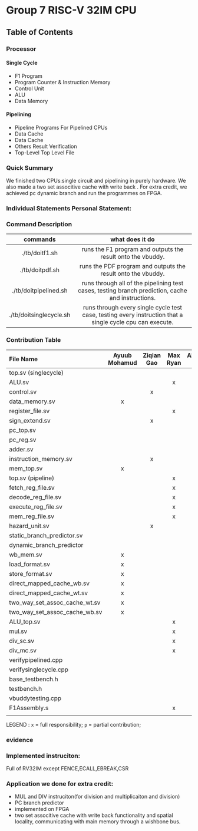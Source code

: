# Group 7  RISC-V 32IM CPU 
## Table of Contents
### Processor 
#### Single Cycle
- F1 Program 
- Program Counter & Instruction Memory
- Control Unit 
- ALU 
- Data Memory 
#### Pipelining
- Pipeline Programs For Pipelined CPUs
- Data Cache 
- Data Cache
- Others Result Verification
- Top-Level Top Level File 
### Quick Summary
We finished two CPUs:single circuit and pipelining in purely hardware. We also made a two set associtive cache with write back . For extra credit, we achieved pc dynamic branch and run the programmes on FPGA.
### Individual Statements Personal Statement:
### Command Description
| commands                      | what does it do                                                                                           |
| :---------------------------: | :------------------------------------------------------------------------------------------------------:  | 
|   ./tb/doitf1.sh              | runs the F1 program and outputs the result onto the vbuddy.                                               |                      
|   ./tb/doitpdf.sh             | runs the PDF program and outputs the result onto the vbuddy.                                              |                      
|   ./tb/doitpipelined.sh       | runs through all of the pipelining test cases, testing branch prediction, cache and instructions.         |                      
|   ./tb/doitsinglecycle.sh     | runs through every single cycle test case, testing every instruction that a single cycle cpu can execute. |        

### Contribution Table

| File Name                     | Ayuub Mohamud | Ziqian Gao | Max Ryan | Alexander Lewis | Mustafa Idris |
| :---------------------------- | :-----------: | :--------: | :------: | :-------------: | ------------- |
| top.sv (singlecycle)          |               |            |          |                 | x             |
| ALU.sv                        |               |            |    x     |                 |               |
| control.sv                    |               |     x      |          |                 |               |
| data_memory.sv                |       x       |            |          |                 |               |
| register_file.sv              |               |            |    x     |                 |               |
| sign_extend.sv                |               |     x      |          |                 |               |
| pc_top.sv                     |               |            |          |        x        |               |
| pc_reg.sv                     |               |            |          |        x        |               |
| adder.sv                      |               |            |          |        x        |               |
| instruction_memory.sv         |               |     x      |          |                 | p             |
| mem_top.sv                    |       x       |            |          |                 |               |
| top.sv (pipeline)             |               |            |    x     |                 | p             |
| fetch_reg_file.sv             |               |            |    x     |                 |               |
| decode_reg_file.sv            |               |            |    x     |                 |               |
| execute_reg_file.sv           |               |            |    x     |                 |               |
| mem_reg_file.sv               |               |            |    x     |                 |               |
| hazard_unit.sv                |               |     x      |          |                 |               |
| static_branch_predictor.sv    |               |            |          |        x        |               |
| dynamic_branch_predictor      |               |            |          |        x        |               |
| wb_mem.sv                     |       x       |            |          |                 |               |
| load_format.sv                |       x       |            |          |                 | P             |
| store_format.sv               |       x       |            |          |                 | P             |
| direct_mapped_cache_wb.sv     |       x       |            |          |                 |               |
| direct_mapped_cache_wt.sv     |       x       |            |          |                 |               |
| two_way_set_assoc_cache_wt.sv |       x       |            |          |                 |               |
| two_way_set_assoc_cache_wb.sv |       x       |            |          |                 |               |
| ALU_top.sv                    |               |            |    x     |                 |               |
| mul.sv                        |               |            |    x     |                 |               |
| div_sc.sv                     |               |            |    x     |                 |               |
| div_mc.sv                     |               |            |    x     |                 |               |
| verifypipelined.cpp           |               |            |          |                 | x             |
| verifysinglecycle.cpp         |               |            |          |                 | x             |
| base_testbench.h              |               |            |          |                 | x             |
| testbench.h                   |               |            |          |                 | x             |
| vbuddytesting.cpp             |               |            |          |        x        | p             |
| F1Assembly.s                  |               |            |    x     |        p        |               |
|                               |               |            |          |                 |               |

LEGEND :       `x` = full responsibility;  `p` = partial contribution;

### evidence
### Implemented instruciton:
Full of RV32IM except  FENCE,ECALL,EBREAK,CSR

### Application we done for extra credit:
- MUL and DIV instruciton(for division and multiplicaiton and division)
- PC branch predictor
- implemented on FPGA
- two set associtive cache with write back functionality and spatial locality, communicating with main memory through a wishbone bus.
